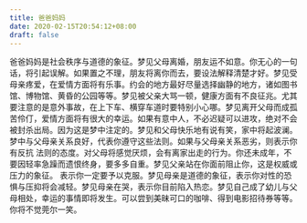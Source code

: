 ```yaml
---
title: 爸爸妈妈
date: 2020-02-15T20:54:12+08:00
draft: false
---
```


爸爸妈妈是社会秩序与道德的象征。梦见父母离婚，朋友运不如意。你无心的一句话，将引起误解。如果置之不理，朋友将离你而去，要设法解释清楚才好。梦见受母亲疼爱，在爱情方面将有乐事。约会的地方最好尽量选择幽静的地方，诸如图书馆、博物馆、黄昏的公园等等。梦见被父亲大骂一顿，健康方面有不良征兆。尤其要注意的是意外事故，在上下车、横穿车道时要特别小心哪。梦见离开父母而成孤苦伶仃，爱情方面将有很大的幸运。如果有意中人，不必迟疑可以进攻，绝对不会被封杀出局。因为这是梦中注定的。梦见和父母快乐地有说有笑，家中将起波澜。梦中与父母亲关系良好，代表你遵守这些法则。如果与父母亲关系恶劣，则表示你有反抗 法则的态度。对父母将感觉厌烦，会有离家出走的行为。你还未成年，不要因轻率急躁而遗恨终身，要多多自重。梦见父亲站在你面前阻止你，这是权威或压力的象征。 表示你一定要予以克服。梦见母亲是道德的象征，表示你对性的恐惧与压抑将会减轻。梦见母亲在哭，表示你目前陷入热恋。梦见自己成了幼儿与父母相处，幸运的事情即将发生。可以尝到美昧可口的咖啡、得到电影招待券等等。你将不觉莞尔一笑。